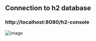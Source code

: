 ## Connection to h2 database

### http://localhost:8080/h2-console

![image](https://github.com/Fabio-Argona/CostumerAPI/assets/128233610/ea66c80a-b4e9-4714-8585-00f2d2f17400)



